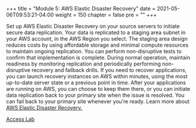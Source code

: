 +++
title = "Module 5: AWS Elastic Disaster Recovery"
date = 2021-05-06T09:53:21-04:00
weight = 150
chapter = false
pre = ""
+++

Set up AWS Elastic Disaster Recovery on your source servers to initiate secure data replication. Your data is replicated to a staging area subnet in your AWS account, in the AWS Region you select. The staging area design reduces costs by using affordable storage and minimal compute resources to maintain ongoing replication. You can perform non-disruptive tests to confirm that implementation is complete. During normal operation, maintain readiness by monitoring replication and periodically performing non-disruptive recovery and failback drills. If you need to recover applications, you can launch recovery instances on AWS within minutes, using the most up-to-date server state or a previous point in time. After your applications are running on AWS, you can choose to keep them there, or you can initiate data replication back to your primary site when the issue is resolved. You can fail back to your primary site whenever you’re ready.
Learn more about [AWS Elastic Disaster Recovery.](https://aws.amazon.com/disaster-recovery/)

[Access Lab](https://catalog.us-east-1.prod.workshops.aws/workshops/be7f6829-e754-4487-8300-6cb65831d9dd/en-US)
